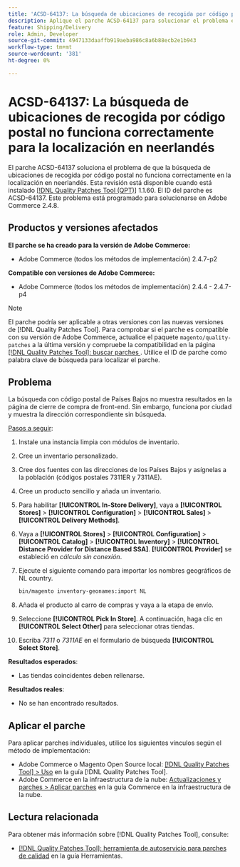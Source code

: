 ```yaml
---
title: 'ACSD-64137: La búsqueda de ubicaciones de recogida por código postal no funciona correctamente para la localización en neerlandés'
description: Aplique el parche ACSD-64137 para solucionar el problema en el que la búsqueda de ubicaciones de recogida por código postal no funciona correctamente para la localización en neerlandés.
feature: Shipping/Delivery
role: Admin, Developer
source-git-commit: 4947133daaffb919aeba986c8a6b88ecb2e1b943
workflow-type: tm+mt
source-wordcount: '381'
ht-degree: 0%

---
```



# ACSD-64137: La búsqueda de ubicaciones de recogida por código postal no funciona correctamente para la localización en neerlandés

El parche ACSD-64137 soluciona el problema de que la búsqueda de ubicaciones de recogida por código postal no funciona correctamente en la localización en neerlandés. Esta revisión está disponible cuando está instalado [[!DNL Quality Patches Tool (QPT)]](/help/tools/quality-patches-tool/quality-patches-tool-to-self-serve-quality-patches.md) 1.1.60. El ID del parche es ACSD-64137. Este problema está programado para solucionarse en Adobe Commerce 2.4.8.

## Productos y versiones afectados

**El parche se ha creado para la versión de Adobe Commerce:**

* Adobe Commerce (todos los métodos de implementación) 2.4.7-p2

**Compatible con versiones de Adobe Commerce:**

* Adobe Commerce (todos los métodos de implementación) 2.4.4 - 2.4.7-p4

>[!NOTE]
>
>El parche podría ser aplicable a otras versiones con las nuevas versiones de [!DNL Quality Patches Tool]. Para comprobar si el parche es compatible con su versión de Adobe Commerce, actualice el paquete `magento/quality-patches` a la última versión y compruebe la compatibilidad en la página [[!DNL Quality Patches Tool]: buscar parches ](https://experienceleague.adobe.com/tools/commerce-quality-patches/index.html). Utilice el ID de parche como palabra clave de búsqueda para localizar el parche.

## Problema

La búsqueda con código postal de Países Bajos no muestra resultados en la página de cierre de compra de front-end. Sin embargo, funciona por ciudad y muestra la dirección correspondiente sin búsqueda.

<u>Pasos a seguir</u>:

1. Instale una instancia limpia con módulos de inventario.
1. Cree un inventario personalizado.
1. Cree dos fuentes con las direcciones de los Países Bajos y asígnelas a la población (códigos postales 7311ER y 7311AE).
1. Cree un producto sencillo y añada un inventario.
1. Para habilitar **[!UICONTROL In-Store Delivery]**, vaya a **[!UICONTROL Stores]** > **[!UICONTROL Configuration]** > **[!UICONTROL Sales]** > **[!UICONTROL Delivery Methods]**.
1. Vaya a **[!UICONTROL Stores]** > **[!UICONTROL Configuration]** > **[!UICONTROL Catalog]** > **[!UICONTROL Inventory]** > **[!UICONTROL Distance Provider for Distance Based SSA]**. **[!UICONTROL Provider]** se estableció en *cálculo sin conexión*.
1. Ejecute el siguiente comando para importar los nombres geográficos de NL country.

   ```bash
   bin/magento inventory-geonames:import NL
   ```

1. Añada el producto al carro de compras y vaya a la etapa de envío.
1. Seleccione **[!UICONTROL Pick In Store]**. A continuación, haga clic en **[!UICONTROL Select Other]** para seleccionar otras tiendas.
1. Escriba *7311* o *7311AE* en el formulario de búsqueda **[!UICONTROL Select Store]**.


**Resultados esperados**:

* Las tiendas coincidentes deben rellenarse.

**Resultados reales**:

* No se han encontrado resultados.

## Aplicar el parche

Para aplicar parches individuales, utilice los siguientes vínculos según el método de implementación:

* Adobe Commerce o Magento Open Source local: [[!DNL Quality Patches Tool] > Uso](/help/tools/quality-patches-tool/usage.md) en la guía [!DNL Quality Patches Tool].
* Adobe Commerce en la infraestructura de la nube: [Actualizaciones y parches > Aplicar parches](https://experienceleague.adobe.com/docs/commerce-cloud-service/user-guide/develop/upgrade/apply-patches.html) en la guía Commerce en la infraestructura de la nube.


## Lectura relacionada

Para obtener más información sobre [!DNL Quality Patches Tool], consulte:

* [[!DNL Quality Patches Tool]: herramienta de autoservicio para parches de calidad](/help/tools/quality-patches-tool/quality-patches-tool-to-self-serve-quality-patches.md) en la guía Herramientas.
